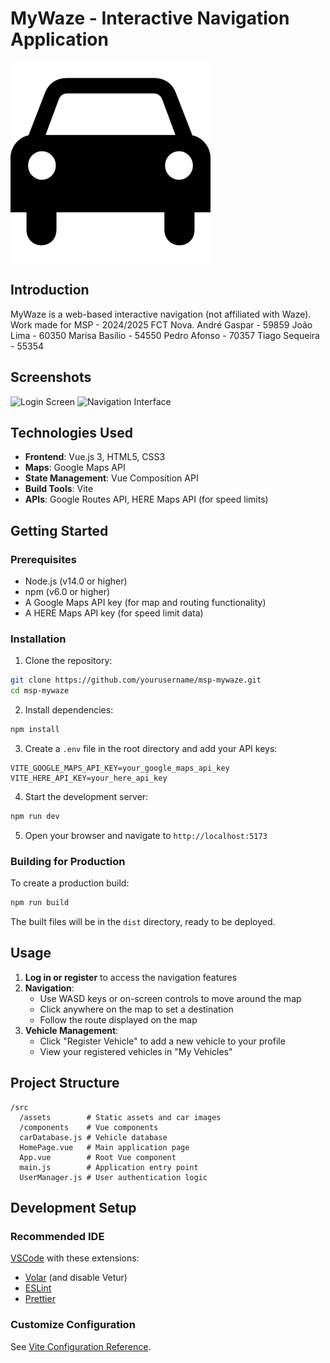 # MyWaze - Interactive Navigation Application

![MyWaze Logo](src/assets/car_images/car_icon.png)

## Introduction

MyWaze is a web-based interactive navigation (not affiliated with Waze).
Work made for MSP - 2024/2025 FCT Nova.
André Gaspar - 59859
João Lima - 60350
Marisa Basílio - 54550
Pedro Afonso - 70357
Tiago Sequeira - 55354

## Screenshots

![Login Screen](https://media.discordapp.net/attachments/1357732915617992918/1366178159028080694/Screenshot_from_2025-04-27_23-22-30.png?ex=6810000f&is=680eae8f&hm=2cc43fd8a59c7eaa1175b2ec2532ff7f420bb2e5514288e62d11193e48f647d3&=&format=webp&quality=lossless&width=1205&height=1132)
![Navigation Interface](https://media.discordapp.net/attachments/1357732915617992918/1366178159397048441/Screenshot_from_2025-04-27_23-22-54.png?ex=6810000f&is=680eae8f&hm=c7dd69f297742cbc9b2accbfdc888b9c3bf00ee1f240f6d50cc20446dd620cc5&=&format=webp&quality=lossless&width=1279&height=1132)

## Technologies Used

- **Frontend**: Vue.js 3, HTML5, CSS3
- **Maps**: Google Maps API
- **State Management**: Vue Composition API
- **Build Tools**: Vite
- **APIs**: Google Routes API, HERE Maps API (for speed limits)

## Getting Started

### Prerequisites

- Node.js (v14.0 or higher)
- npm (v6.0 or higher)
- A Google Maps API key (for map and routing functionality)
- A HERE Maps API key (for speed limit data)

### Installation

1. Clone the repository:

```sh
git clone https://github.com/yourusername/msp-mywaze.git
cd msp-mywaze
```

2. Install dependencies:

```sh
npm install
```

3. Create a `.env` file in the root directory and add your API keys:

```
VITE_GOOGLE_MAPS_API_KEY=your_google_maps_api_key
VITE_HERE_API_KEY=your_here_api_key
```

4. Start the development server:

```sh
npm run dev
```

5. Open your browser and navigate to `http://localhost:5173`

### Building for Production

To create a production build:

```sh
npm run build
```

The built files will be in the `dist` directory, ready to be deployed.

## Usage

1. **Log in or register** to access the navigation features
2. **Navigation**:
   - Use WASD keys or on-screen controls to move around the map
   - Click anywhere on the map to set a destination
   - Follow the route displayed on the map
3. **Vehicle Management**:
   - Click "Register Vehicle" to add a new vehicle to your profile
   - View your registered vehicles in "My Vehicles"

## Project Structure

```
/src
  /assets        # Static assets and car images
  /components    # Vue components
  carDatabase.js # Vehicle database
  HomePage.vue   # Main application page
  App.vue        # Root Vue component
  main.js        # Application entry point
  UserManager.js # User authentication logic
```

## Development Setup

### Recommended IDE

[VSCode](https://code.visualstudio.com/) with these extensions:

- [Volar](https://marketplace.visualstudio.com/items?itemName=Vue.volar) (and disable Vetur)
- [ESLint](https://marketplace.visualstudio.com/items?itemName=dbaeumer.vscode-eslint)
- [Prettier](https://marketplace.visualstudio.com/items?itemName=esbenp.prettier-vscode)

### Customize Configuration

See [Vite Configuration Reference](https://vitejs.dev/config/).
